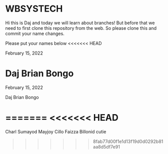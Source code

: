 # WBSYSTECH

Hi this is Daj and today we will learn about branches! But before that we need to first clone this repository from the web. So please clone this and commit your name changes.

Please put your names below
<<<<<<< HEAD


February 15, 2022

Daj Brian Bongo
=======

February 15, 2022

Daj Brian Bongo

=======
<<<<<<< HEAD
=======
Charl Sumayod
Mayjoy Cillo
Faizza Billonid cutie
>>>>>>> 8fab77d00f1e1d13f19d0d0292b81aa8d5df7e91
